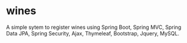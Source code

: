 # wines
A simple sytem to register wines using Spring Boot, Spring MVC, Spring Data JPA, Spring Security, Ajax, Thymeleaf, Bootstrap, Jquery, MySQL.
